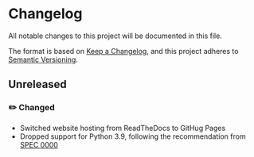 # Changelog

All notable changes to this project will be documented in this file.

The format is based on [Keep a Changelog](https://keepachangelog.com/en/1.1.0/),
and this project adheres to [Semantic Versioning](https://semver.org/spec/v2.0.0.html).

## Unreleased

### ✏️ Changed
* Switched website hosting from ReadTheDocs to GitHug Pages
* Dropped support for Python 3.9, following the recommendation from [SPEC 0000](https://scientific-python.org/specs/spec-0000/)
<!--
Below is an example for a release

## 0.0.1
Released on 2025-06-04
DOI: https://zenodo.org/records/148521
Contributors:
    * author1
    * author2

### 🚀 Added

- function `function2` for calculating something important.

### ✏️ Changed

- Changed the lower bounds on the pandas dependency from v1.5 to v1.2.

### ⚠️ Deprecated

- marked `function1` as deprecated, used the new `function2` instead.

### ❌ Removed

- removed the previously deprecated `function0`.

### 🐛 Fixed

- fixed a bug in `function1` which cause some error.

### 🛡️ Security

- removed a password from the code.

-->
